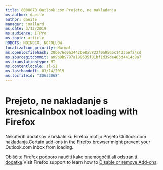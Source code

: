 ```yaml
---
title: 8000078 Outlook.com Prejeto, ne nakladanja
ms.author: daeite
author: daeite
manager: joallard
ms.date: 3/12/2019
ms.audience: ITPro
ms.topic: article
ROBOTS: NOINDEX, NOFOLLOW
localization_priority: Normal
ms.openlocfilehash: 20be76d0a3442be8a5822f0a9565c1433aef24cd
ms.sourcegitcommit: a09b9b9797a189535f81bf1d39de463d4414c8a7
ms.translationtype: MT
ms.contentlocale: sl-SI
ms.lasthandoff: 03/14/2019
ms.locfileid: "30632068"
---
```

# <a name="inbox-not-loading-with-firefox"></a><span data-ttu-id="f9b4e-102">Prejeto, ne nakladanje s kresnica</span><span class="sxs-lookup"><span data-stu-id="f9b4e-102">Inbox not loading with Firefox</span></span>

<span data-ttu-id="f9b4e-103">Nekaterih dodatkov v brskalniku Firefox motijo Prejeto Outlook.com nakladanja.</span><span class="sxs-lookup"><span data-stu-id="f9b4e-103">Certain add-ons in the Firefox browser might prevent your Outlook.com inbox from loading.</span></span>
  
<span data-ttu-id="f9b4e-104">Obiščite Firefox podporo naučiti kako [onemogočiti ali odstraniti dodatke](https://support.mozilla.org/kb/disable-or-remove-add-ons).</span><span class="sxs-lookup"><span data-stu-id="f9b4e-104">Visit Firefox support to learn how to [Disable or remove Add-ons](https://support.mozilla.org/kb/disable-or-remove-add-ons).</span></span>

